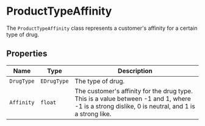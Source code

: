 # ProductTypeAffinity

The `ProductTypeAffinity` class represents a customer's affinity for a certain type of drug.

## Properties

| Name | Type | Description |
| --- | --- | --- |
| `DrugType` | `EDrugType` | The type of drug. |
| `Affinity` | `float` | The customer's affinity for the drug type. This is a value between -1 and 1, where -1 is a strong dislike, 0 is neutral, and 1 is a strong like. |
